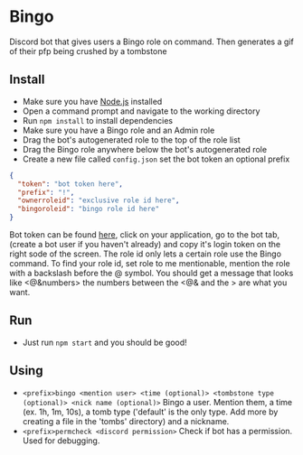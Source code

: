 # Bingo
Discord bot that gives users a Bingo role on command. Then generates a gif of their pfp being crushed by a tombstone
## Install
- Make sure you have [Node.js](https://nodejs.org/en/) installed
- Open a command prompt and navigate to the working directory
- Run `npm install` to install dependencies
- Make sure you have a Bingo role and an Admin role
- Drag the bot's autogenerated role to the top of the role list
- Drag the Bingo role anywhere below the bot's autogenerated role
- Create a new file called `config.json` set the bot token an optional prefix
```json
{
  "token": "bot token here",
  "prefix": "!",
  "ownerroleid": "exclusive role id here",
  "bingoroleid": "bingo role id here"
}
```
Bot token can be found [here](https://discordapp.com/developers/applications), click on your application, go to the bot tab, (create a bot user if you haven't already) and copy it's login token on the right sode of the screen. The role id only lets a certain role use the Bingo command. To find your role id, set role to me mentionable, mention the role with a backslash before the @ symbol. You should get a message that looks like <@&numbers> the numbers between the <@& and the > are what you want.
## Run
- Just run `npm start` and you should be good!
## Using
- `<prefix>bingo <mention user> <time (optional)> <tombstone type (optional)> <nick name (optional)>`
Bingo a user. Mention them, a time (ex. 1h, 1m, 10s), a tomb type ('default' is the only type. Add more by creating a file in the 'tombs' directory) and a nickname.
- `<prefix>permcheck <discord permission>`
Check if bot has a permission. Used for debugging.
